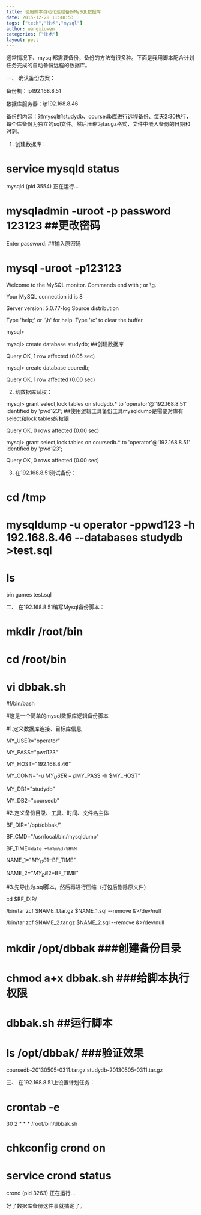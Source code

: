 ```yaml
---
title: 使用脚本自动化远程备份MySQL数据库
date: 2015-12-28 11:48:53
tags: ["tech","技术","mysql"]
author: wangxiuwen
categories: ["技术"]
layout: post
---
```


通常情况下、mysql都需要备份，备份的方法有很多种。下面是我用脚本配合计划任务完成的自动备份远程的数据库。

一、 确认备份方案：

备份机：ip192.168.8.51

数据库服务器：ip192.168.8.46

备份的内容：对mysql的studydb、coursedb库进行远程备份、每天2:30执行，每个库备份为独立的sql文件。然后压缩为tar.gz格式，文件中嵌入备份的日期和时刻。

1. 创建数据库：

# service mysqld status

mysqld (pid 3554) 正在运行...

# mysqladmin -uroot -p password 123123 ##更改密码

Enter password: ##输入原密码

# mysql -uroot -p123123

Welcome to the MySQL monitor. Commands end with ; or \g.

Your MySQL connection id is 8

Server version: 5.0.77-log Source distribution

Type 'help;' or '\h' for help. Type '\c' to clear the buffer.

mysql>

mysql> create database studydb; ##创建数据库

Query OK, 1 row affected (0.05 sec)

mysql> create database couredb;

Query OK, 1 row affected (0.00 sec)

2. 给数据库赋权：

mysql> grant select,lock tables on studydb.* to 'operator'@'192.168.8.51' identified by 'pwd123'; ##使用逻辑工具备份工具mysqldump是需要对库有select和lock tables的权限

Query OK, 0 rows affected (0.00 sec)

mysql> grant select,lock tables on coursedb.* to 'operator'@'192.168.8.51' identified by 'pwd123';

Query OK, 0 rows affected (0.00 sec)

3. 在192.168.8.51测试备份：

# cd /tmp

# mysqldump -u operator -ppwd123 -h 192.168.8.46 --databases studydb >test.sql

# ls

bin games test.sql

二、 在192.168.8.51编写Mysql备份脚本：

# mkdir /root/bin

# cd /root/bin

# vi dbbak.sh

#!/bin/bash

#这是一个简单的mysql数据库逻辑备份脚本

#1.定义数据库连接、目标库信息

MY_USER="operator"

MY_PASS="pwd123"

MY_HOST="192.168.8.46"

MY_CONN="-u $MY_USER -p$MY_PASS -h $MY_HOST"

MY_DB1="studydb"

MY_DB2="coursedb"

#2.定义备份目录、工具、时间、文件名主体

BF_DIR="/opt/dbbak/"

BF_CMD="/usr/local/bin/mysqldump"

BF_TIME=`date +%Y%m%d-%H%M`

NAME_1="$MY_DB1-$BF_TIME"

NAME_2="$MY_DB2-$BF_TIME"

#3.先导出为.sql脚本，然后再进行压缩（打包后删除原文件）

cd $BF_DIR/

/bin/tar zcf $NAME_1.tar.gz $NAME_1.sql --remove &>/dev/null

/bin/tar zcf $NAME_2.tar.gz $NAME_2.sql --remove &>/dev/null

# mkdir /opt/dbbak ###创建备份目录

# chmod a+x dbbak.sh ###给脚本执行权限

# dbbak.sh ##运行脚本

# ls /opt/dbbak/ ###验证效果

coursedb-20130505-0311.tar.gz studydb-20130505-0311.tar.gz

三、 在192.168.8.51上设置计划任务：

# crontab -e

30 2 * * * /root/bin/dbbak.sh

# chkconfig crond on

# service crond status

crond (pid 3263) 正在运行...

好了数据库备份这件事就搞定了。
